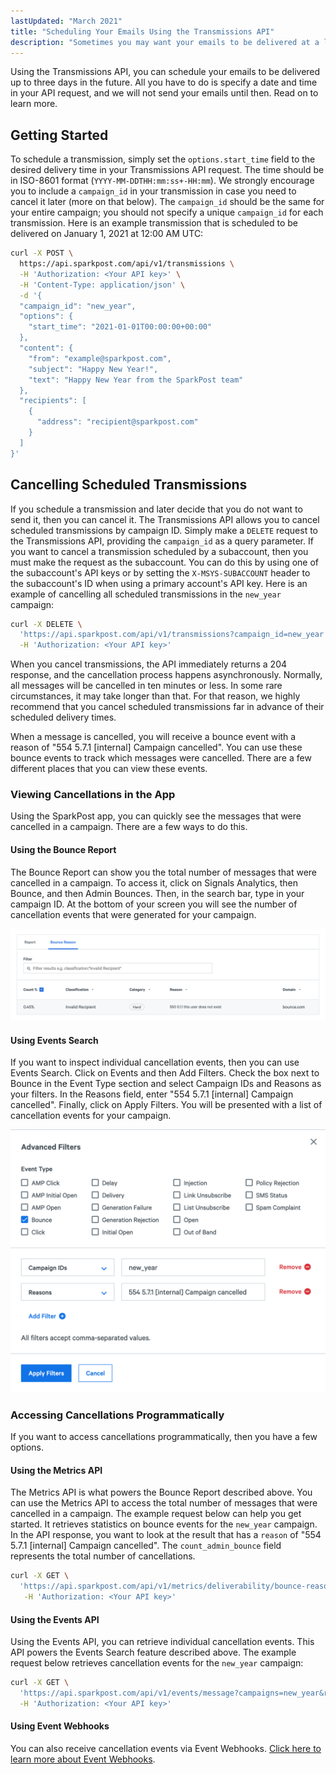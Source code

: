 ```yaml
---
lastUpdated: "March 2021"
title: "Scheduling Your Emails Using the Transmissions API"
description: "Sometimes you may want your emails to be delivered at a later date and time. In this guide, we walk you through how to schedule your emails using the Transmissions API."
---
```


Using the Transmissions API, you can schedule your emails to be delivered up to three days in the future. All you have to do is specify a date and time in your API request, and we will not send your emails until then. Read on to learn more.

## Getting Started

To schedule a transmission, simply set the `options.start_time` field to the desired delivery time in your Transmissions API request. The time should be in ISO-8601 format (`YYYY-MM-DDTHH:mm:ss+-HH:mm`). We strongly encourage you to include a `campaign_id` in your transmission in case you need to cancel it later (more on that below). The `campaign_id` should be the same for your entire campaign; you should not specify a unique `campaign_id` for each transmission. Here is an example transmission that is scheduled to be delivered on January 1, 2021 at 12:00 AM UTC:

```bash
curl -X POST \
  https://api.sparkpost.com/api/v1/transmissions \
  -H 'Authorization: <Your API key>' \
  -H 'Content-Type: application/json' \
  -d '{
  "campaign_id": "new_year",
  "options": {
    "start_time": "2021-01-01T00:00:00+00:00"
  },
  "content": {
    "from": "example@sparkpost.com",
    "subject": "Happy New Year!",
    "text": "Happy New Year from the SparkPost team"
  },
  "recipients": [
    {
      "address": "recipient@sparkpost.com"
    }
  ]
}'
```

## Cancelling Scheduled Transmissions

If you schedule a transmission and later decide that you do not want to send it, then you can cancel it. The Transmissions API allows you to cancel scheduled transmissions by campaign ID. Simply make a `DELETE` request to the Transmissions API, providing the `campaign_id` as a query parameter. If you want to cancel a transmission scheduled by a subaccount, then you must make the request as the subaccount. You can do this by using one of the subaccount's API keys or by setting the `X-MSYS-SUBACCOUNT` header to the subaccount's ID when using a primary account's API key. Here is an example of cancelling all scheduled transmissions in the `new_year` campaign:

```bash
curl -X DELETE \
  'https://api.sparkpost.com/api/v1/transmissions?campaign_id=new_year' \
  -H 'Authorization: <Your API key>'
```

When you cancel transmissions, the API immediately returns a 204 response, and the cancellation process happens asynchronously. Normally, all messages will be cancelled in ten minutes or less. In some rare circumstances, it may take longer than that. For that reason, we highly recommend that you cancel scheduled transmissions far in advance of their scheduled delivery times.

When a message is cancelled, you will receive a bounce event with a reason of "554 5.7.1 [internal] Campaign cancelled". You can use these bounce events to track which messages were cancelled. There are a few different places that you can view these events.

### Viewing Cancellations in the App

Using the SparkPost app, you can quickly see the messages that were cancelled in a campaign. There are a few ways to do this.

#### Using the Bounce Report

The Bounce Report can show you the total number of messages that were cancelled in a campaign. To access it, click on Signals Analytics, then Bounce, and then Admin Bounces. Then, in the search bar, type in your campaign ID. At the bottom of your screen you will see the number of cancellation events that were generated for your campaign.

![](media/transmissions-api-scheduling/bounce-report.png)

#### Using Events Search

If you want to inspect individual cancellation events, then you can use Events Search. Click on Events and then Add Filters. Check the box next to Bounce in the Event Type section and select Campaign IDs and Reasons as your filters. In the Reasons field, enter "554 5.7.1 [internal] Campaign cancelled". Finally, click on Apply Filters. You will be presented with a list of cancellation events for your campaign.

![](media/transmissions-api-scheduling/events-search.png)

### Accessing Cancellations Programmatically

If you want to access cancellations programmatically, then you have a few options.

#### Using the Metrics API

The Metrics API is what powers the Bounce Report described above. You can use the Metrics API to access the total number of messages that were cancelled in a campaign. The example request below can help you get started. It retrieves statistics on bounce events for the `new_year` campaign. In the API response, you want to look at the result that has a `reason` of "554 5.7.1 [internal] Campaign cancelled". The `count_admin_bounce` field represents the total number of cancellations.

```bash
curl -X GET \
  'https://api.sparkpost.com/api/v1/metrics/deliverability/bounce-reason?campaigns=new_year&from=2020-03-19' \
   -H 'Authorization: <Your API key>'
```

#### Using the Events API

Using the Events API, you can retrieve individual cancellation events. This API powers the Events Search feature described above. The example request below retrieves cancellation events for the `new_year` campaign:

```bash
curl -X GET \
  'https://api.sparkpost.com/api/v1/events/message?campaigns=new_year&reasons=Campaign%20cancelled' \
  -H 'Authorization: <Your API key>'
```

#### Using Event Webhooks

You can also receive cancellation events via Event Webhooks. [Click here to learn more about Event Webhooks](https://developers.sparkpost.com/api/webhooks/). 
